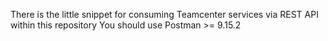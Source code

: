There is the little snippet for consuming Teamcenter services via REST API within this repository
You should use Postman >= 9.15.2
